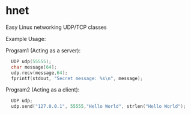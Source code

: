 # hnet  
Easy Linux networking UDP/TCP classes

Example Usage:

Program1 (Acting as a server):
```c
  UDP udp(55555);
  char message[64];
  udp.recv(message,64);
  fprintf(stdout, "Secret message: %s\n", message);
```
  
Program2 (Acting as a client):
```c
  UDP udp;
  udp.send("127.0.0.1", 55555,"Hello World", strlen("Hello World");
```
